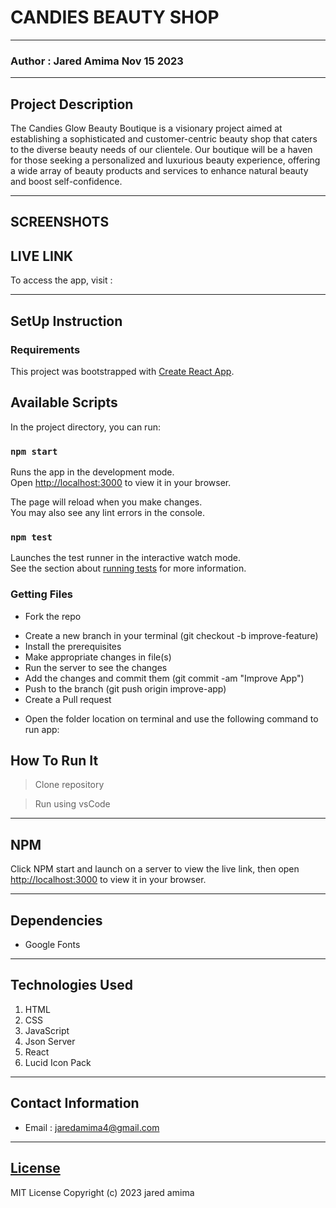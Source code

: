 # CANDIES BEAUTY SHOP

*****
### Author : Jared Amima Nov 15 2023
****
## Project Description
The Candies Glow Beauty Boutique is a visionary project aimed at establishing a sophisticated and customer-centric beauty shop that caters to the diverse beauty needs of our clientele. Our boutique will be a haven for those seeking a personalized and luxurious beauty experience, offering a wide array of beauty products and services to enhance natural beauty and boost self-confidence.


******

## SCREENSHOTS

## LIVE LINK

To access the app, visit :



********
## SetUp Instruction
### Requirements
This project was bootstrapped with [Create React App](https://github.com/facebook/create-react-app).

## Available Scripts

In the project directory, you can run:

### `npm start`

Runs the app in the development mode.\
Open [http://localhost:3000](http://localhost:3000) to view it in your browser.

The page will reload when you make changes.\
You may also see any lint errors in the console.

### `npm test`

Launches the test runner in the interactive watch mode.\
See the section about [running tests](https://facebook.github.io/create-react-app/docs/running-tests) for more information.


### Getting Files
* Fork the repo
- Create a new branch in your terminal (git checkout -b improve-feature)
- Install the prerequisites
- Make appropriate changes in file(s)
- Run the server to see the changes
- Add the changes and commit them (git commit -am "Improve App")
- Push to the branch (git push origin improve-app)
- Create a Pull request
* Open the folder location on terminal and use the following command to run app:

## How To Run It
>  Clone repository

> Run using vsCode
*****
## NPM 
Click NPM start and launch on a server to view the live link, then open [http://localhost:3000](http://localhost:3000) to view it in your browser.

*****
## Dependencies
- Google Fonts

*****
## Technologies Used
1. HTML
2. CSS
3. JavaScript
4. Json Server
5. React
6. Lucid Icon Pack

*****
## Contact Information
* Email : jaredamima4@gmail.com

*****
## [License](LICENSE)
MIT License
Copyright (c) 2023 jared amima